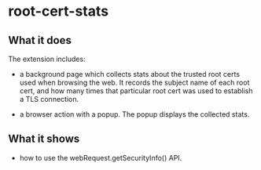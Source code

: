 # root-cert-stats

## What it does ##

The extension includes:

* a background page which collects stats about the trusted root certs used when
browsing the web. It records the subject name of each root cert, and how many
times that particular root cert was used to establish a TLS connection.

* a browser action with a popup. The popup displays the collected stats.

## What it shows ##

* how to use the webRequest.getSecurityInfo() API.

